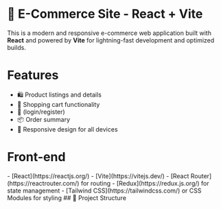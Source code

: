 # 🛒 E-Commerce Site - React + Vite

This is a modern and responsive e-commerce web application built with **React** and powered by **Vite** for lightning-fast development and optimized builds.

<h1>Features</h1>

- 🛍 Product listings and details
- 🛒 Shopping cart functionality
- 👤 (login/register)
- 📦 Order summary
- 🎨 Responsive design for all devices

<h1>Front-end</h1> 
- [React](https://reactjs.org/)
- [Vite](https://vitejs.dev/)
- [React Router](https://reactrouter.com/) for routing
- [Redux](https://redux.js.org/) for state management
- [Tailwind CSS](https://tailwindcss.com/) or CSS Modules for styling
## 📁 Project Structure

